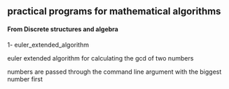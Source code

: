 <h2>practical programs for mathematical algorithms</h2>
<h4>From Discrete structures and algebra</h4>

<p>1- euler_extended_algorithm</p>
<p> euler extended algorithm for calculating the gcd of two numbers </p>
<p> numbers are passed through the command line argument with the biggest number first </p>


